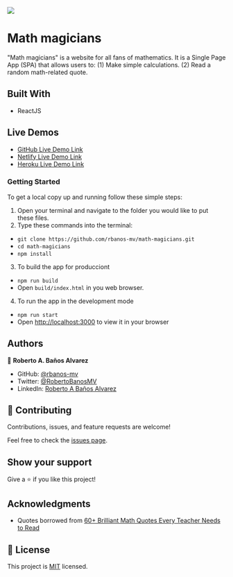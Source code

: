 ![](https://img.shields.io/badge/Microverse-blueviolet)

# Math magicians

"Math magicians" is a website for all fans of mathematics. It is a Single Page App (SPA) that allows users to: (1) Make simple calculations. (2) Read a random math-related quote.

## Built With

- ReactJS

## Live Demos

- [GitHub Live Demo Link](https://rbanos-mv.github.io/math-magicians/)
- [Netlify Live Demo Link](https://chic-crostata-25232b.netlify.app/)
- [Heroku Live Demo Link](https://math-magicians-rbanos.herokuapp.com/)

### Getting Started

To get a local copy up and running follow these simple steps:

1. Open your terminal and navigate to the folder you would like to put these files.
2. Type these commands into the terminal:

- `git clone https://github.com/rbanos-mv/math-magicians.git`
- `cd math-magicians`
- `npm install`

3. To build the app for producciont

- `npm run build`
- Open `build/index.html` in you web browser.

4. To run the app in the development mode

- `npm run start`
- Open [http://localhost:3000](http://localhost:3000) to view it in your browser

## Authors

👤 **Roberto A. Baños Alvarez**

- GitHub: [@rbanos-mv](https://github.com/rbanos-mv)
- Twitter: [@RobertoBanosMV](https://twitter.com/RobertoBanosMV)
- LinkedIn: [Roberto A Baños Alvarez](https://linkedin.com/in/roberto-a-baños-alvarez-500766234)

## 🤝 Contributing

Contributions, issues, and feature requests are welcome!

Feel free to check the [issues page](../../issues/).

## Show your support

Give a ⭐️ if you like this project!

## Acknowledgments

- Quotes borrowed from [60+ Brilliant Math Quotes Every Teacher Needs to Read](https://www.prodigygame.com/main-en/blog/math-quotes/)

## 📝 License

This project is [MIT](./MIT.md) licensed.
